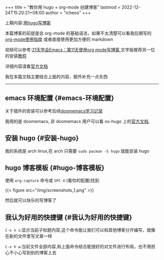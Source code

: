 +++
title = "教你用 hugo + org-mode 创建博客"
lastmod = 2022-12-24T15:20:21+08:00
author = "icheos"
+++

上期内容:[用hugo写博客](/post/用-hugo-写博客/)

本篇博客的前提是会 org-mode 的基础语法，如果不太清楚可以看我后期写的
[org-mode使用指南](https://icheos.github.io/hugo_blog/post/org-mode-%E4%BD%BF%E7%94%A8%E6%8C%87%E5%8D%97/) 或者直接使用更加方便的 markdown

视频可以参考:[21天学会Emacs：第11天使用org mode写博客](https://www.bilibili.com/video/BV1ZR4y1X7D7/?spm_id_from=333.999.0.0),文字版推荐另一位的安装[教程](https://blog.jiayuanzhang.com/post/blog-with-ox-hugo/)

详细内容请看[官方文档](https://ox-hugo.scripter.co/doc/usage/)

我在本篇文档主要结合上面的内容，额外补充一点东西

---


## emacs 环境配置 {#emacs-环境配置}

关于插件的安装可以参考后续[doomemacs学习记录](/post/doomemacs-学习记录/)

我用的是 doomemacs, 非 doomemacs 用户可以看 ox-hugo 上的[官方文档](https://ox-hugo.scripter.co),


## 安装 hugo {#安装-hugo}

我的系统是 arch linux,在 arch 只需要 `sudo pacman -S hugo` 就能安装 hugo


## hugo 博客模板 {#hugo-博客模板}

使用 `org-capture` 命令或 `SPC-X` (看你的配置)找到

{{< figure src="/img/screenshots_1.png" >}}

然后就可以快乐的写博客了


## 我认为好用的快捷键 {#我认为好用的快捷键}

`C-x n s`:显示当前子标题内容,这个命令能让我们可以和其他博客分开编写，就像在新的文件里写文章一样

`C-x h w`:当前文件全部内容,和上面命令结合能很好的对文件进行布局，也不用担心不小心写到别的博客上去
